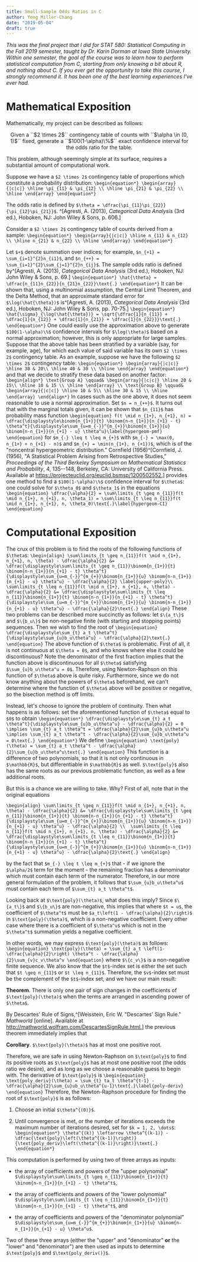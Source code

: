 ```yaml
---
title: Small-Sample Odds Ratios in C
author: Yeng Miller-Chang
date: "2019-05-04"
draft: true
---
```


*This was the final project that I did for STAT 580: Statistical Computing in the Fall 2019 semester, taught by Dr. Karin Dorman at Iowa State University. Within one semester, the goal of the course was to learn how to perform statistical computation from C, starting from only knowing a bit about R, and nothing about C. If you ever get the opportunity to take this course, I strongly recommend it. It has been one of the best learning experiences I've ever had.*

# Mathematical Exposition

Mathematically, my project can be described as follows:

<center>
Given a ``$2 \times 2$`` contingency table of counts with ``$\alpha \in (0, 1)$`` fixed, generate a ``$100(1-\alpha)\%$`` exact confidence interval for the odds ratio for the table.
</center>

This problem, although seemingly simple at its surface, requires a substantial amount of computational work.

Suppose we have a ``$2 \times 2$`` contingency table of proportions which constitute a probability distribution:
``\begin{equation*}
\begin{array}{|c|c|}
\hline
\pi_{11} & \pi_{12} \\
\hline
\pi_{21} & \pi_{22} \\
\hline
\end{array}
\end{equation*}``

The odds ratio is defined by ``$\theta = \dfrac{\pi_{11}\pi_{22}}{\pi_{12}\pi_{21}}$``. ^[Agresti, A. (2013), *Categorical Data Analysis*  (3rd ed.), Hoboken, NJ: John Wiley \& Sons, p. 606.]

Consider a ``$2 \times 2$`` contingency table of counts derived from a sample:
``\begin{equation*}
\begin{array}{|c|c|}
\hline
n_{11} & n_{12} \\
\hline
n_{21} & n_{22} \\
\hline
\end{array}
\end{equation*}``

Let ``$+$`` denote summation over indices; for example, ``$n_{+1} = \sum_{i=1}^{2}n_{i1}$``, and ``$n_{++} = \sum_{i=1}^{2}\sum_{j=1}^{2}n_{ij}$``. The sample odds ratio is defined by^[Agresti, A. (2013), *Categorical Data Analysis*  (3rd ed.), Hoboken, NJ: John Wiley \& Sons, p. 69.]
``\begin{equation*}
\hat{\theta} = \dfrac{n_{11}n_{22}}{n_{21}n_{22}}\text{.}
\end{equation*}``
It can be shown that, using a multinomial assumption, the Central Limit Theorem, and the Delta Method, that an approximate standard error for ``$\log(\hat{\theta})$`` is^[Agresti, A. (2013), *Categorical Data Analysis*  (3rd ed.), Hoboken, NJ: John Wiley \& Sons, pp. 70-75.]
``\begin{equation*}
\hat{\sigma}_{\log(\hat{\theta})} = \sqrt{\dfrac{1}{n_{11}} + \dfrac{1}{n_{12}} + \dfrac{1}{n_{21}} + \dfrac{1}{n_{22}}}\text{.}
\end{equation*}``
One could easily use the approximation above to generate ``$100(1-\alpha)\%$`` confidence intervals for ``$\log(\theta)$`` based on a normal approximation; however, this is only appropriate for large samples. Suppose that the above table has been stratified by a variable (say, for example, age), for which each value of said variable has its own ``$2 \times 2$`` contingency table. As an example, suppose we have the following ``$2 \times 2$`` contingency table:
``\begin{equation*}
\begin{array}{|c|c|}
\hline
30 & 20\\
\hline
40 & 30 \\
\hline
\end{array}
\end{equation*}``
and that we decide to stratify these data based on another factor:
``\begin{align*}
\text{Group A} \qquad& \begin{array}{|c|c|}
\hline
20 & 15\\
\hline
10 & 15 \\
\hline
\end{array} \\
\text{Group B} \qquad& \begin{array}{|c|c|}
\hline
10 & 5\\
\hline
30 & 15 \\
\hline
\end{array}
\end{align*}``
In cases such as the one above, it does not seem reasonable to use a normal approximation. Set ``$n = n_{++}$``. It turns out that with the marginal totals given, it can be shown that ``$n_{11}$`` has probability mass function
``\begin{equation}
f(t \mid n_{1+}, n_{+1}, n) = \dfrac{\displaystyle\binom{n_{1+}}{t} \binom{n-n_{1+}}{n_{+1} - t} \theta^t}{\displaystyle\sum_{u=m_{-}}^{m_{+}}\binom{n_{1+}}{u} \binom{n-n_{1+}}{n_{+1} - u} \theta^u}\label{hypergeom-pmf}
\end{equation}``
for ``$m_{-} \leq t \leq m_{+}$`` with ``$m_{-} = \max(0, n_{1+} + n_{+1} - n)$`` and ``$m_{+} = \min(n_{1+}, n_{+1})$``, which is of the "noncentral hypergeometric distribution." Cornfield (1956)^[Cornfield, J. (1956), "A Statistical Problem Arising from Retrospective Studies," *Proceedings of the Third Berkeley Symposium on Mathematical Statistics and Probability*, 4, 135--148,  Berkeley, CA: University of California Press. Available at https://projecteuclid.org/euclid.bsmsp/1200502552.] provides one method to find a ``$100(1-\alpha)\%$`` confidence interval for ``$\theta$``: one could solve for ``$\theta_0$`` and ``$\theta_1$`` in the equations
``\begin{equation}
\dfrac{\alpha}{2} = \sum\limits_{t \geq n_{11}}f(t \mid n_{1+}, n_{+1}, n, \theta_1) = \sum\limits_{t \leq n_{11}}f(t \mid n_{1+}, n_{+1}, n, \theta_0)\text{.}\label{hypergeom-CI}
\end{equation}``

# Computational Exposition

The crux of this problem is to find the roots of the following functions of ``$\theta$``:
``\begin{align}
\sum\limits_{t \geq n_{11}}f(t \mid n_{1+}, n_{+1}, n, \theta) - \dfrac{\alpha}{2} &= \dfrac{\displaystyle\sum\limits_{t \geq n_{11}}\binom{n_{1+}}{t} \binom{n-n_{1+}}{n_{+1} - t} \theta^t}{\displaystyle\sum_{u=m_{-}}^{m_{+}}\binom{n_{1+}}{u} \binom{n-n_{1+}}{n_{+1} - u} \theta^u} - \dfrac{\alpha}{2} \label{upper-poly}\\ 
\sum\limits_{t \leq n_{11}}f(t \mid n_{1+}, n_{+1}, n, \theta) - \dfrac{\alpha}{2} &= \dfrac{\displaystyle\sum\limits_{t \leq n_{11}}\binom{n_{1+}}{t} \binom{n-n_{1+}}{n_{+1} - t} \theta^t}{\displaystyle\sum_{u=m_{-}}^{m_{+}}\binom{n_{1+}}{u} \binom{n-n_{1+}}{n_{+1} - u} \theta^u} - \dfrac{\alpha}{2}\text{.}
\end{align}``
These two problems can be described more succinctly as follows: let ``$\{a_t\}$`` and ``$\{b_u\}$`` be non-negative finite (with starting and stopping points) sequences. Then we wish to find the root of
``\begin{equation}
\dfrac{\displaystyle\sum_{t} a_t \theta^t}{\displaystyle\sum_{u}b_u\theta^u} - \dfrac{\alpha}{2}\text{.} 
\end{equation}``
The above function of ``$\theta$`` is problematic. First of all, it is not continuous at ``$\theta = 0$``, and who knows where else it could be discontinuous? Note the denominator of the first fraction implies that the function above is discontinuous for all ``$\theta$`` satisfying ``$\sum_{u}b_u\theta^u = 0$``. Therefore, using Newton-Raphson on this function of ``$\theta$`` above is quite risky. Furthermore, since we do not know anything about the powers of ``$\theta$`` beforehand, we can't determine where the function of ``$\theta$`` above will be positive or negative, so the bisection method is off limits.

Instead, let's choose to ignore the problem of continuity. Then what happens is as follows: set the aforementioned function of ``$\theta$`` equal to ``$0$`` to obtain
``\begin{equation*}
\dfrac{\displaystyle\sum_{t} a_t \theta^t}{\displaystyle\sum_{u}b_u\theta^u} - \dfrac{\alpha}{2} = 0 \implies \sum_{t} a_t \theta^t = \dfrac{\alpha}{2}\sum_{u}b_u\theta^u \implies \sum_{t} a_t \theta^t - \dfrac{\alpha}{2}\sum_{u}b_u\theta^u = 0\text{.}
\end{equation*}``
We define
``\begin{equation}
\text{poly}(\theta) = \sum_{t} a_t \theta^t - \dfrac{\alpha}{2}\sum_{u}b_u\theta^u\text{.}
\end{equation}``
This function is a difference of two polynomials, so that it is not only continuous in ``$\mathbb{R}$``, but differentiable in ``$\mathbb{R}$`` as well. ``$\text{poly}$`` also has the same roots as our previous problematic function, as well as a few additional roots. 

But this is a chance we are willing to take. Why? First of all, note that in the original equations  

``\begin{align}
\sum\limits_{t \geq n_{11}}f(t \mid n_{1+}, n_{+1}, n, \theta) - \dfrac{\alpha}{2} &= \dfrac{\displaystyle\sum\limits_{t \geq n_{11}}\binom{n_{1+}}{t} \binom{n-n_{1+}}{n_{+1} - t} \theta^t}{\displaystyle\sum_{u=m_{-}}^{m_{+}}\binom{n_{1+}}{u} \binom{n-n_{1+}}{n_{+1} - u} \theta^u} - \dfrac{\alpha}{2} \\ 
\sum\limits_{t \leq n_{11}}f(t \mid n_{1+}, n_{+1}, n, \theta) - \dfrac{\alpha}{2} &= \dfrac{\displaystyle\sum\limits_{t \leq n_{11}}\binom{n_{1+}}{t} \binom{n-n_{1+}}{n_{+1} - t} \theta^t}{\displaystyle\sum_{u=m_{-}}^{m_{+}}\binom{n_{1+}}{u} \binom{n-n_{1+}}{n_{+1} - u} \theta^u} - \dfrac{\alpha}{2}\text{.}
\end{align}``

by the fact that ``$m_{-} \leq t \leq m_{+}$`` that - if we ignore the ``$\alpha/2$`` term for the moment - the remaining fraction has a denominator which must contain each term of the numerator. Therefore, in our more general formulation of the problem, it follows that ``$\sum_{u}b_u\theta^u$`` must contain each term of ``$\sum_{t} a_t \theta^t$``. 

Looking back at ``$\text{poly}(\theta)$``, what does this imply? Since ``$\{a_t\}$`` and ``$\{b_u\}$`` are non-negative, this implies that where ``$t = u$``, the coefficient of ``$\theta^t$`` must be ``$a_t\left(1 - \dfrac{\alpha}{2}\right)$`` in ``$\text{poly}(\theta)$``, which is a non-negative coefficient. Every other case where there is a coefficient of ``$\theta^u$`` which is not in the ``$\theta^t$`` summation yields a negative coefficient.

In other words, we may express ``$\text{poly}(\theta)$`` as follows:
``\begin{equation}
\text{poly}(\theta) = \sum_{t} a_t \left(1-\dfrac{\alpha}{2}\right) \theta^t - \dfrac{\alpha}{2}\sum_{v}c_v\theta^v
\end{equation}``
where ``$\{c_v\}$`` is a non-negative finite sequence. We also know that the ``$t$``-index set is either the set such that ``$t \geq n_{11}$`` or ``$t \leq n_{11}$``. Therefore, the ``$v$``-index set must be the complement of the ``$t$``-index set, and we have our main result:

**Theorem**. There is only one pair of sign changes in the coefficients of     ``$\text{poly}(\theta)$`` when the terms are arranged in ascending power of ``$\theta$``.

By Descartes' Rule of Signs,^[Weisstein, Eric W. "Descartes' Sign Rule." *Mathworld* \[online\]. Available at http://mathworld.wolfram.com/DescartesSignRule.html.] the previous theorem immediately implies that

**Corollary**. ``$\text{poly}(\theta)$`` has at most one positive root.

Therefore, we are safe in using Newton-Raphson on ``$\text{poly}$`` to find its positive roots as ``$\text{poly}$`` has at most one positive root (the odds ratio we desire), and as long as we choose a reasonable guess to begin with. The derivative of ``$\text{poly}$`` is
``\begin{equation}
\text{poly_deriv}(\theta) = \sum_{t} ta_t \theta^{t-1} - \dfrac{\alpha}{2}\sum_{u}ub_u\theta^{u-1}\text{.}\label{poly-deriv}
\end{equation}``
Therefore, the Newton-Raphson procedure for finding the root of ``$\text{poly}$`` is as follows:

1. Choose an initial ``$\theta^{(0)}$``.

2. Until convergence is met, or the number of iterations exceeds the maximum number of iterations desired, set for ``$k = 1, 2, \dots$``:
``\begin{equation*}
\theta^{(k)} \leftarrow \theta^{(k-1)} - \dfrac{\text{poly}\left(\theta^{(k-1)}\right)}{\text{poly_deriv}\left(\theta^{(k-1)}\right)}\text{.}
\end{equation*}``

This computation is performed by using two of three arrays as inputs:

- the array of coefficients and powers of the "upper polynomial"     ``$\displaystyle\sum\limits_{t \geq n_{11}}\binom{n_{1+}}{t} \binom{n-n_{1+}}{n_{+1} - t} \theta^t$``,

- the array of coefficients and powers of the "lower polynomial" ``$\displaystyle\sum\limits_{t \leq n_{11}}\binom{n_{1+}}{t} \binom{n-n_{1+}}{n_{+1} - t} \theta^t$``, and 

- the array of coefficients and powers of the "denominator polynomial" ``$\displaystyle\sum_{u=m_{-}}^{m_{+}}\binom{n_{1+}}{u} \binom{n-n_{1+}}{n_{+1} - u} \theta^u$``.

Two of these three arrays (either the "upper" and "denominator" **or** the "lower" and "denominator") are then used as inputs to determine ``$\text{poly}$`` and ``$\text{poly_deriv()}$``.
